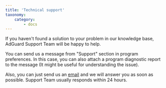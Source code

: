 ```yaml
---
title: 'Technical support'
taxonomy:
    category:
        - docs
---
```


If you haven't found a solution to your problem in our knowledge base, AdGuard Support Team will be happy to help.

You can send us a message from "Support" section in program preferences. In this case, you can also attach a program diagnostic report to the message (It might be useful for understanding the issue).

Also, you can just send us an [email](mailto:support@adguard.com) and we will answer you as soon as possible. Support Team usually responds within 24 hours.
